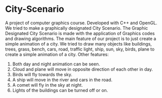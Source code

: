 # City-Scenario
A project of computer graphics course. Developed with C++ and OpenGL.
We tried to make a graphically designated City Scenario. The Graphic Designated City Scenario is made with the application of Graphics codes and drawing algorithms. The main feature of our project is to just create a simple animation of a city. We tried to draw many objects like buildings, trees, grass, bench, cars, road, traffic light, ship, sun, sky, birds, plane to create a simple animation of a city.
Other features:
1.	Both day and night animation can be seen.
2.	Cloud and plane will move in opposite direction of each other in day.
3.	Birds will fly towards the sky.
4.	A ship will move in the river and cars in the road.
5.	A comet will fly in the sky at night.
6.	Lights of the buildings can be turned off or on.
